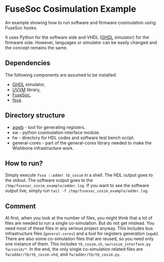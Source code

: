 # FuseSoc Cosimulation Example

An example showing how to run software and firmware cosimulation using FuseSoc hooks.

It uses Python for the software side and VHDL ([GHDL](https://github.com/ghdl/ghdl) simulator) for the firmware side.
However, languages or simulator can be easily changed and the concept remains the same.

## Dependencies

The following components are assumed to be installed:

- [GHDL](https://github.com/ghdl/ghdl) simulator,
- [UVVM](https://github.com/UVVM/UVVM) library,
- [FuseSoc](https://github.com/olofk/fusesoc),
- [fsva](https://github.com/m-kru/fsva).

## Directory structure

- [agwb](https://github.com/wzab/agwb) - tool for generating registers.
- sw - python cosimulation interface module.
- fw - directory for HDL codes and software test bench script.
- general-cores - part of the general-cores library needed to make the Wishbone infrastructure work.

## How to run?

Simply execute `fsva ::adder tb_cosim` in a shell.
The HDL output goes to the stdout.
The software output goes to the `/tmp/fusesoc_cosim_example/adder.log`.
If you want to see the software output live, simply run `tail -f /tmp/fusesoc_cosim_example/adder.log`.

## Comment

At first, when you look at the number of files, you might think that a lot of files are needed to run a single co-simulation.
But do not get mislead.
You need most of these files in any serious project anyway.
This includes bus infrastructure files (`general-cores`) and a tool for registers generation (`agwb`).
There are also some co-simulation files that are reused, so you need only one instance of them.
This includes `tb_cosim.sh`, `sw/cosim_interface.py` `fw/cosim/*`.
In the end, the only single co-simulation related files are `fw/adder/tb/tb_cosim.vhd`, and `fw/adder/tb/tb_cosim.py`.
